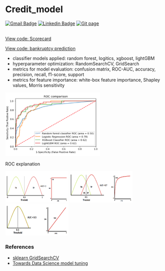 # Credit_model


[![Gmail Badge](https://img.shields.io/badge/Gmail-d14836?style=flat-square&logo=Gmail&logoColor=white&link=mailto:reejugn.kim@gmail.com)](mailto:reejung.kim@gmail.com) 
[![Linkedin Badge](https://img.shields.io/badge/-LinkedIn-blue?style=flat-square&logo=Linkedin&logoColor=white&link=www.linkedin.com/in/reejungkim/)](https://www.linkedin.com/in/reejungkim/) 
[![Git page](http://img.shields.io/badge/-Portfolio-black?style=flat-square&logo=github&link=https://reejungkim.github.io/)](https://reejungkim.github.io/)
<br></br>


[View code: Scorecard](https://nbviewer.jupyter.org/github/reejungkim/Credit_model/blob/main/scorecard.ipynb)

[View code: bankruptcy prediction](https://nbviewer.jupyter.org/github/reejungkim/Credit_model/blob/main/Predicting%20bankruptcies.ipynb)
- classifier models applied: random forest, logitics, xgboost, lightGBM 
- hyperparameter optimization: RandomSearchCV, GridSearch 
- metrics for model evaluation: confusion matrix, ROC-AUC, accuracy, precision, recall, f1-score, support
- metrics for feature importance: white-box feature importance, Shapley values, Morris sensitivity
<img src="img/roc.png" height="200" width="300"> 


ROC explanation

<img src="img/auc1.png" height="100" width="200"> <img src="img/auc07.png" height="100" width="200"> <img src="img/auc05.png" height="100" width="200"> 



### References 
- [sklearn GridSearchCV](https://scikit-learn.org/stable/modules/generated/sklearn.model_selection.GridSearchCV.html)
- [Towards Data Science model tuning](https://towardsdatascience.com/streamline-model-tuning-on-bankruptcy-predictions-aabbc2fe62c0)

